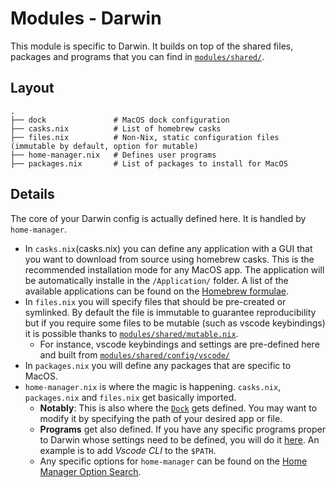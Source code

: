 # Modules - Darwin

This module is specific to Darwin. It builds on top of the shared files, packages and programs that you can find in [`modules/shared/`](./../shared/README.md).

## Layout

```text
.
├── dock               # MacOS dock configuration
├── casks.nix          # List of homebrew casks
├── files.nix          # Non-Nix, static configuration files (immutable by default, option for mutable)
├── home-manager.nix   # Defines user programs
├── packages.nix       # List of packages to install for MacOS
```

## Details

The core of your Darwin config is actually defined here. It is handled by `home-manager`.

+ In `casks.nix`(casks.nix) you can define any application with a GUI that you want to download from source using homebrew casks. This is the recommended installation mode for any MacOS app. The application will be automatically installe in the `/Application/` folder. A list of the available applications can be found on the [Homebrew formulae](https://formulae.brew.sh/cask/).
+ In `files.nix` you will specify files that should be pre-created or symlinked. By default the file is immutable to guarantee reproducibility but if you require some files to be mutable (such as vscode keybindings) it is possible thanks to [`modules/shared/mutable.nix`](./../shared/mutable.nix).
  + For instance, vscode keybindings and settings are pre-defined here and built from [`modules/shared/config/vscode/`](./../../modules/shared/config/vscode/)
+ In `packages.nix` you will define any packages that are specific to MacOS.
+ `home-manager.nix` is where the magic is happening. `casks.nix`, `packages.nix` and `files.nix` get basically imported.
  + **Notably**: This is also where the [`Dock`](./home-manager.nix#L80) gets defined. You may want to modify it by specifying the path of your desired app or file.
  + **Programs** get also defined. If you have any specific programs proper to Darwin whose settings need to be defined, you will do it [here](./home-manager.nix#L53). An example is to add *Vscode CLI* to the `$PATH`.
  + Any specific options for `home-manager` can be found on the [Home Manager Option Search](https://home-manager-options.extranix.com/).
